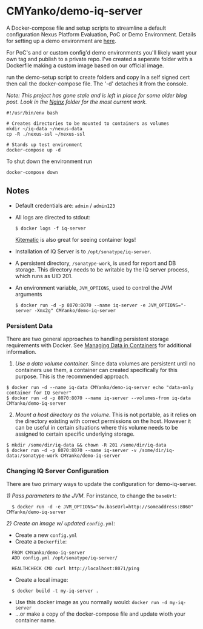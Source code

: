 # CMYanko/demo-iq-server

A Docker-compose file and setup scripts to streamline a default configuration Nexus Platform Evaluation, PoC or Demo Environment.  Details for setting up a demo environment are [here](https://github.com/CMYanko/demo-iq-server/blob/master/DEMO_ENV.md).

For PoC's and or custom config'd demo environments you'll likely want your own tag and publish to a private repo. I've created a seperate folder with a Dockerfile making a custom image based on our official image.

run the demo-setup script to create folders and copy in a self signed cert then call the docker-compose file. The '-d' detaches it from the console.

*Note: This project has gone stale and is left in place for some older blog post. Look in the [Nginx](https://github.com/CMYanko/demo-iq-server/tree/master/nginx) folder for the most current work.*

```
#!/usr/bin/env bash

# Creates directories to be mounted to containers as volumes
mkdir ~/iq-data ~/nexus-data
cp -R ./nexus-ssl ~/nexus-ssl

# Stands up test environment
docker-compose up -d
```

To shut down the environment run

```
docker-compose down
```


## Notes

* Default credentials are: `admin` / `admin123`

* All logs are directed to stdout:

  ```
  $ docker logs -f iq-server
  ```
    [Kitematic](https://kitematic.com/) is also great for seeing container logs!
  
* Installation of IQ Server is to `/opt/sonatype/iq-server`.  

* A persistent directory, `/sonatype-work`, is used for report and DB storage.
  This directory needs to be writable by the IQ server process, which runs as
  UID 201.

* An environment variable, `JVM_OPTIONS`, used to control the JVM arguments

  ```
  $ docker run -d -p 8070:8070 --name iq-server -e JVM_OPTIONS="-server -Xmx2g" CMYanko/demo-iq-server
  ```


### Persistent Data

There are two general approaches to handling persistent storage requirements
with Docker. See [Managing Data in Containers](https://docs.docker.com/userguide/dockervolumes/)
for additional information.

  1. *Use a data volume container*.  Since data volumes are persistent
  until no containers use them, a container can created specifically for 
  this purpose.  This is the recommended approach.  

  ```
  $ docker run -d --name iq-data CMYanko/demo-iq-server echo "data-only container for IQ server"
  $ docker run -d -p 8070:8070 --name iq-server --volumes-from iq-data CMYanko/demo-iq-server
  ```

  2. *Mount a host directory as the volume*.  This is not portable, as it
  relies on the directory existing with correct permissions on the host.
  However it can be useful in certain situations where this volume needs
  to be assigned to certain specific underlying storage.  

  ```
  $ mkdir /some/dir/iq-data && chown -R 201 /some/dir/iq-data
  $ docker run -d -p 8070:8070 --name iq-server -v /some/dir/iq-data:/sonatype-work CMYanko/demo-iq-server
  ```

### Changing IQ Server Configuration

There are two primary ways to update the configuration for demo-iq-server. 

*1) Pass parameters to the JVM*.  For instance, to change the `baseUrl`:

```
  $ docker run -d -e JVM_OPTIONS="dw.baseUrl=http://someaddress:8060" CMYanko/demo-iq-server
```

*2} Create an image w/ updated `config.yml`*:

* Create a new `config.yml`
* Create a `Dockerfile`:
```
  FROM CMYanko/demo-iq-server
  ADD config.yml /opt/sonatype/iq-server/
  
  HEALTHCHECK CMD curl http://localhost:8071/ping
```
* Create a local image:
```
  $ docker build -t my-iq-server .
```
* Use this docker image as you normally would: `docker run -d my-iq-server`
* ...or make a copy of the docker-compose file and update wioth your container name.


